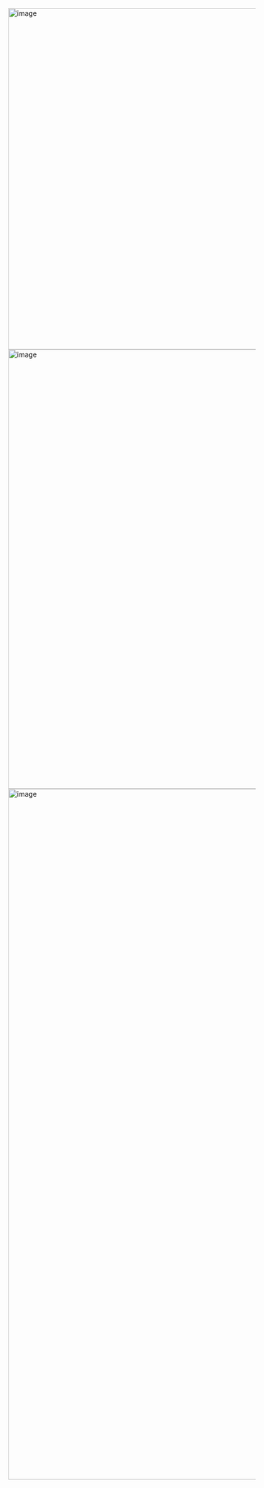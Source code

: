 <img width="1425" height="695" alt="image" src="https://github.com/user-attachments/assets/76147bfc-c92f-40fa-84dc-8c997ec2d40c" />
<img width="678" height="895" alt="image" src="https://github.com/user-attachments/assets/ab3ea43f-e78a-4f0b-a14c-1ed63551c980" />
<img width="747" height="1407" alt="image" src="https://github.com/user-attachments/assets/34dace5c-4c29-46d3-b9c2-f6ae684d5923" />
